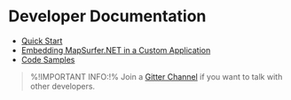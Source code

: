 # Developer Documentation

- [Quick Start](/devmanual/quick-start.md)
- [Embedding MapSurfer.NET in a Custom Application](/devmanual/embedding-msn-in-custom-application.md)
- [Code Samples](https://github.com/MapSurferNET/MapSurfer.NET-CodeSamples)


> %!IMPORTANT INFO:!% Join a [Gitter Channel](https://gitter.im/MapSurfer-NET/MapSurferNET) if you want to talk with other developers.
